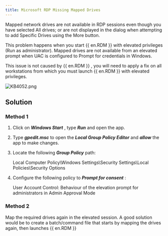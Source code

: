 ```yaml
---
title: Microsoft RDP Missing Mapped Drives
---
```

Mapped network drives are not available in RDP sessions even though you have selected All drives; or are not displayed in the dialog when attempting to add Specific Drives using the More button.  

This problem happens when you start {{ en.RDM }} with elevated privileges (Run as administrator). Mapped drives are not available from an elevated prompt when UAC is configured to Prompt for credentials in Windows.  

This issue is not caused by {{ en.RDM }} , you will need to apply a fix on all workstations from which you must launch {{ en.RDM }} with elevated privileges.  

![KB4052.png](/img/en/kb/KB4052.png)

## Solution
### Method 1

1. Click on ***Windows Start*** , type ***Run*** and open the app.
1. Type ***gpedit.msc*** to open the ***Local Group Policy Editor*** and ***allow*** the app to make changes.
1. Locate the following ***Group Policy*** path:  

    Local Computer Policy\Windows Settings\Security Settings\Local Policies\Security Options  

1. Configure the following policy to ***Prompt for consent*** :  

    User Account Control: Behaviour of the elevation prompt for administrators in Admin Approval Mode  

### Method 2
Map the required drives again in the elevated session. A good solution would be to create a batch/command file that starts by mapping the drives again, then launches {{ en.RDM }}
